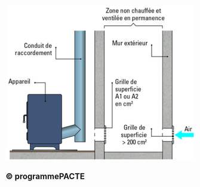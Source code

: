 ![](<images/Appareil de chauffage divisé à bûches - Amenée d'air comburant - 17/_page_0_Figure_0.jpeg>)

## © programmePACTE